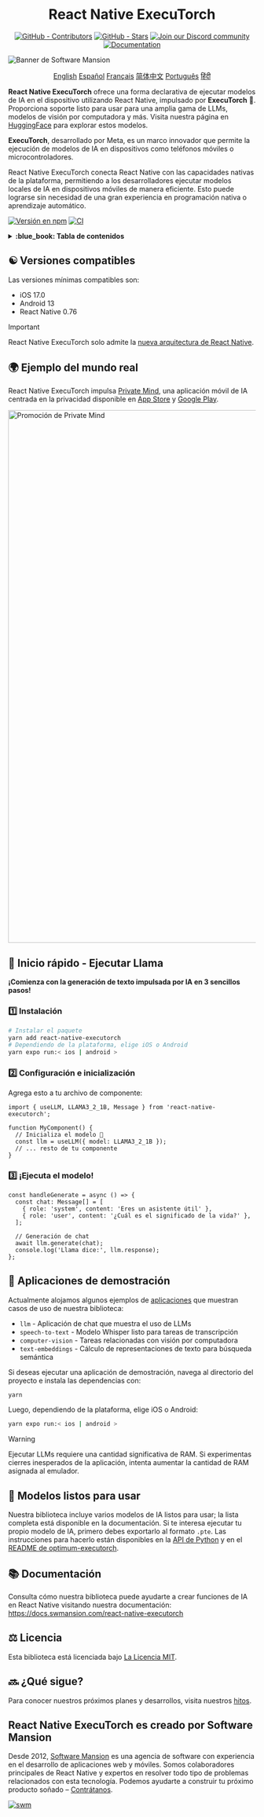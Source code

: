 <div align="center">
  <h1 align="center" style="display:inline-block">React Native ExecuTorch 
  </h1>
</div>

<div align="center">
  <a href="https://github.com/software-mansion/react-native-executorch/graphs/contributors"><img src="https://img.shields.io/github/contributors/software-mansion/react-native-executorch?style=for-the-badge&color=00008B" alt="GitHub - Contributors"></a>
  <a href="https://github.com/software-mansion/react-native-executorch/stargazers"><img src="https://img.shields.io/github/stars/software-mansion/react-native-executorch?style=for-the-badge&color=00008B" alt="GitHub - Stars"></a>
  <a href="https://discord.gg/ZGqqY55qkP"><img src="https://img.shields.io/badge/Únete%20a%20nosotros-00008B?logo=discord&logoColor=white&style=for-the-badge" alt="Join our Discord community"></a>
  <a href="https://docs.swmansion.com/react-native-executorch/"><img src="https://img.shields.io/badge/Documentación-00008B?logo=googledocs&logoColor=white&style=for-the-badge" alt="Documentation"></a>
</div>

![Banner de Software Mansion](https://github.com/user-attachments/assets/fa2c4735-e75c-4cc1-970d-88905d95e3a4)

<p align="center">
  <a href="../README.md">English</a>
  <a href="README_es.md">Español</a>
  <a href="README_fr.md">Français</a>
  <a href="README_cn.md">简体中文</a>
  <a href="README_pt.md">Português</a>
  <a href="README_in.md">हिंदी</a>
</p>

**React Native ExecuTorch** ofrece una forma declarativa de ejecutar modelos de IA en el dispositivo utilizando React Native, impulsado por **ExecuTorch** :rocket:. Proporciona soporte listo para usar para una amplia gama de LLMs, modelos de visión por computadora y más. Visita nuestra página en [HuggingFace](https://huggingface.co/software-mansion) para explorar estos modelos.

**ExecuTorch**, desarrollado por Meta, es un marco innovador que permite la ejecución de modelos de IA en dispositivos como teléfonos móviles o microcontroladores.

React Native ExecuTorch conecta React Native con las capacidades nativas de la plataforma, permitiendo a los desarrolladores ejecutar modelos locales de IA en dispositivos móviles de manera eficiente. Esto puede lograrse sin necesidad de una gran experiencia en programación nativa o aprendizaje automático.

[![Versión en npm](https://img.shields.io/npm/v/react-native-executorch?color=00008B)](https://www.npmjs.com/package/react-native-executorch)
[![CI](https://github.com/software-mansion/react-native-executorch/actions/workflows/ci.yml/badge.svg)](https://github.com/software-mansion/react-native-executorch/actions/workflows/ci.yml)

<details>
<summary><strong> :blue_book: Tabla de contenidos </strong></summary>

- [:yin_yang: Versiones compatibles](#yin_yang-versiones-compatibles)
- [:earth_africa: Ejemplo del mundo real](#earth_africa-ejemplo-del-mundo-real)
- [:llama: Inicio rápido - Ejecutar Llama](#llama-inicio-rápido---ejecutar-llama)
- [:calling: Aplicaciones de demostración](#calling-aplicaciones-de-demostración)
- [:robot: Modelos listos para usar](#robot-modelos-listos-para-usar)
- [:books: Documentación](#books-documentación)
- [:balance_scale: Licencia](#balance_scale-licencia)
- [:soon: ¿Qué sigue?](#soon-qué-sigue)

</details>

## :yin_yang: Versiones compatibles

Las versiones mínimas compatibles son:

- iOS 17.0
- Android 13
- React Native 0.76

> [!IMPORTANT]  
> React Native ExecuTorch solo admite la [nueva arquitectura de React Native](https://reactnative.dev/architecture/landing-page).

## :earth_africa: Ejemplo del mundo real

React Native ExecuTorch impulsa [Private Mind](https://privatemind.swmansion.com/), una aplicación móvil de IA centrada en la privacidad disponible en [App Store](https://apps.apple.com/gb/app/private-mind/id6746713439) y [Google Play](https://play.google.com/store/apps/details?id=com.swmansion.privatemind).

<img width="2720" height="1085" alt="Promoción de Private Mind" src="https://github.com/user-attachments/assets/b12296fe-19ac-48fc-9726-da9242700346" />

## :llama: **Inicio rápido - Ejecutar Llama**

**¡Comienza con la generación de texto impulsada por IA en 3 sencillos pasos!**

### :one: **Instalación**

```bash
# Instalar el paquete
yarn add react-native-executorch
# Dependiendo de la plataforma, elige iOS o Android
yarn expo run:< ios | android >
```

### :two: Configuración e inicialización

Agrega esto a tu archivo de componente:

```tsx
import { useLLM, LLAMA3_2_1B, Message } from 'react-native-executorch';

function MyComponent() {
  // Inicializa el modelo 🚀
  const llm = useLLM({ model: LLAMA3_2_1B });
  // ... resto de tu componente
}
```

### :three: ¡Ejecuta el modelo!

```tsx
const handleGenerate = async () => {
  const chat: Message[] = [
    { role: 'system', content: 'Eres un asistente útil' },
    { role: 'user', content: '¿Cuál es el significado de la vida?' },
  ];

  // Generación de chat
  await llm.generate(chat);
  console.log('Llama dice:', llm.response);
};
```

## :calling: Aplicaciones de demostración

Actualmente alojamos algunos ejemplos de [aplicaciones](https://github.com/software-mansion/react-native-executorch/tree/main/apps) que muestran casos de uso de nuestra biblioteca:

- `llm` - Aplicación de chat que muestra el uso de LLMs
- `speech-to-text` - Modelo Whisper listo para tareas de transcripción
- `computer-vision` - Tareas relacionadas con visión por computadora
- `text-embeddings` - Cálculo de representaciones de texto para búsqueda semántica

Si deseas ejecutar una aplicación de demostración, navega al directorio del proyecto e instala las dependencias con:

```bash
yarn
```

Luego, dependiendo de la plataforma, elige iOS o Android:

```bash
yarn expo run:< ios | android >
```

> [!WARNING]
> Ejecutar LLMs requiere una cantidad significativa de RAM. Si experimentas cierres inesperados de la aplicación, intenta aumentar la cantidad de RAM asignada al emulador.

## :robot: Modelos listos para usar

Nuestra biblioteca incluye varios modelos de IA listos para usar; la lista completa está disponible en la documentación. Si te interesa ejecutar tu propio modelo de IA, primero debes exportarlo al formato `.pte`. Las instrucciones para hacerlo están disponibles en la [API de Python](https://docs.pytorch.org/executorch/stable/using-executorch-export.html) y en el [README de optimum-executorch](<(https://github.com/huggingface/optimum-executorch?tab=readme-ov-file#option-2-export-and-load-separately)>).

## :books: Documentación

Consulta cómo nuestra biblioteca puede ayudarte a crear funciones de IA en React Native visitando nuestra documentación:  
https://docs.swmansion.com/react-native-executorch

## :balance_scale: Licencia

Esta biblioteca está licenciada bajo [La Licencia MIT](./LICENSE).

## :soon: ¿Qué sigue?

Para conocer nuestros próximos planes y desarrollos, visita nuestros [hitos](https://github.com/software-mansion/react-native-executorch/milestones).

## React Native ExecuTorch es creado por Software Mansion

Desde 2012, [Software Mansion](https://swmansion.com) es una agencia de software con experiencia en el desarrollo de aplicaciones web y móviles. Somos colaboradores principales de React Native y expertos en resolver todo tipo de problemas relacionados con esta tecnología. Podemos ayudarte a construir tu próximo producto soñado – [Contrátanos](https://swmansion.com/contact/projects?utm_source=react-native-executorch&utm_medium=readme).

[![swm](https://logo.swmansion.com/logo?color=white&variant=desktop&width=150&tag=react-native-executorch-github 'Software Mansion')](https://swmansion.com)
